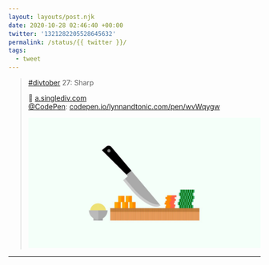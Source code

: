```yaml
---
layout: layouts/post.njk
date: 2020-10-28 02:46:40 +00:00
twitter: '1321282205528645632'
permalink: /status/{{ twitter }}/
tags: 
  - tweet
---
```


> [#divtober](https://twitter.com/hashtag/divtober) 27: Sharp
> 
> 🔪 [a.singlediv.com](https://a.singlediv.com)  
> [@CodePen](https://twitter.com/CodePen): [codepen.io/lynnandtonic.com/pen/wvWqygw](https://codepen.io/lynnandtonic/pen/wvWqygw) 
> 
> ![Illustration of a cutting board, knife, and various chopped veggies.](/img/1321282205528645632-ElYjEJdVgAA3c57.jpg)

---
